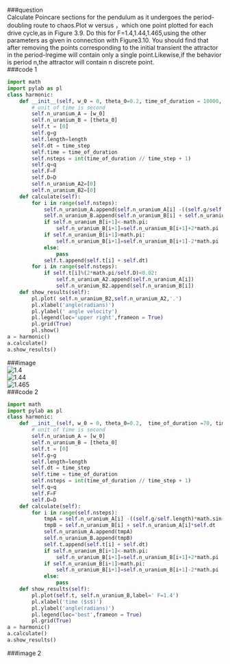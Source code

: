###question<br>
Calculate Poincare sections for the pendulum as it undergoes the period-doubling route to chaos.Plot w versus ，which one point
plotted for each drive cycle,as in Figure 3.9. Do this for F=1.4,1.44,1.465,using the other parameters as given in connection 
with Figure3.10. You should find that after removing the points corresponding to the initial transient the attractor in the
period-lregime will contain only a single point.Likewise,if the behavior is period n,the attractor will contain n discrete 
point.<br>
###code 1<br>
```python
import math
import pylab as pl
class harmonic:
    def __init__(self, w_0 = 0, theta_0=0.2, time_of_duration = 10000, time_step = 0.04,g=9.8,length=9.8,q=1/2,F=1.465,D=2/3):
        # unit of time is second
        self.n_uranium_A = [w_0]
        self.n_uranium_B = [theta_0]
        self.t = [0]
        self.g=g
        self.length=length
        self.dt = time_step
        self.time = time_of_duration
        self.nsteps = int(time_of_duration // time_step + 1)
        self.q=q
        self.F=F
        self.D=D
        self.n_uranium_A2=[0]
        self.n_uranium_B2=[0]
    def calculate(self):
        for i in range(self.nsteps):
            self.n_uranium_A.append(self.n_uranium_A[i] -((self.g/self.length)*math.sin(self.n_uranium_B[i])+self.q*self.n_uranium_A[i]-self.F*math.sin(self.D*self.t[i]))*self.dt)
            self.n_uranium_B.append(self.n_uranium_B[i] + self.n_uranium_A[i+1]*self.dt)
            if self.n_uranium_B[i+1]<-math.pi:
                self.n_uranium_B[i+1]=self.n_uranium_B[i+1]+2*math.pi
            if self.n_uranium_B[i+1]>math.pi:
                self.n_uranium_B[i+1]=self.n_uranium_B[i+1]-2*math.pi
            else:
                pass
            self.t.append(self.t[i] + self.dt)
        for i in range(self.nsteps):
            if self.t[i]%(2*math.pi/self.D)<0.02:
                self.n_uranium_A2.append(self.n_uranium_A[i])
                self.n_uranium_B2.append(self.n_uranium_B[i])
    def show_results(self):
        pl.plot( self.n_uranium_B2,self.n_uranium_A2,'.')
        pl.xlabel('angle(radians)')
        pl.ylabel(' angle velocity')
        pl.legend(loc='upper right',frameon = True)
        pl.grid(True)
        pl.show()
a = harmonic()
a.calculate()
a.show_results()
```
###image<br>
![1.4]()<br>
![1.44]()<br>
![1.465]()<br>
###code 2<br>
```python
import math
import pylab as pl
class harmonic:
    def __init__(self, w_0 = 0, theta_0=0.2,  time_of_duration =70, time_step = 0.04,g=9.8,length=9.8,q=1/2,F=1.4,D=2/3):
        # unit of time is second
        self.n_uranium_A = [w_0]
        self.n_uranium_B = [theta_0]
        self.t = [0]
        self.g=g
        self.length=length
        self.dt = time_step
        self.time = time_of_duration
        self.nsteps = int(time_of_duration // time_step + 1)
        self.q=q
        self.F=F
        self.D=D
    def calculate(self):
        for i in range(self.nsteps):
            tmpA = self.n_uranium_A[i] -((self.g/self.length)*math.sin(self.n_uranium_B[i])+self.q*self.n_uranium_A[i]-self.F*math.sin(self.D*self.t[i]))*self.dt
            tmpB = self.n_uranium_B[i] + self.n_uranium_A[i]*self.dt
            self.n_uranium_A.append(tmpA)
            self.n_uranium_B.append(tmpB)
            self.t.append(self.t[i] + self.dt)
            if self.n_uranium_B[i+1]<-math.pi:
                self.n_uranium_B[i+1]=self.n_uranium_B[i+1]+2*math.pi
            if self.n_uranium_B[i+1]>math.pi:
                self.n_uranium_B[i+1]=self.n_uranium_B[i+1]-2*math.pi
            else:
                pass
    def show_results(self):
        pl.plot(self.t, self.n_uranium_B,label=' F=1.4')
        pl.xlabel('time ($s$)')
        pl.ylabel('angle(radians)')
        pl.legend(loc='best',frameon = True)
        pl.grid(True)
a = harmonic()
a.calculate()
a.show_results()
```
###image 2<br>
![]()<br>
![]()<br>
![]()<br>
